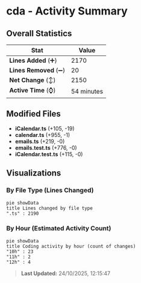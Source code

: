 # cda - Activity Summary 

## Overall Statistics

| Stat                   | Value                                                             |
| ---------------------- | ----------------------------------------------------------------- |
| **Lines Added** (➕)   | 2170                                          |
| **Lines Removed** (➖) | 20                                        |
| **Net Change** (↕)    | 2150                |
| **Active Time** (⌚)   | 54 minutes |


## Modified Files
- **iCalendar.ts** (+105, -19)
- **calendar.ts** (+955, -1)
- **emails.ts** (+219, -0)
- **emails.test.ts** (+776, -0)
- **iCalendar.test.ts** (+115, -0)

## Visualizations

### By File Type (Lines Changed)

```mermaid
pie showData
title Lines changed by file type
".ts" : 2190
```

### By Hour (Estimated Activity Count)

```mermaid
pie showData
title Coding activity by hour (count of changes)
"10h" : 23
"11h" : 2
"12h" : 4
```


> **Last Updated:** 24/10/2025, 12:15:47